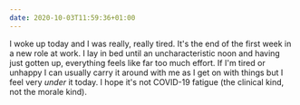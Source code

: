 ```yaml
---
date: 2020-10-03T11:59:36+01:00
---
```


I woke up today and I was really, really tired. It's the end of the first week in a new role at work. I lay in bed until an uncharacteristic noon and having just gotten up, everything feels like far too much effort. If I'm tired or unhappy I can usually carry it around with me as I get on with things but I feel very _under_ it today. I hope it's not COVID-19 fatigue (the clinical kind, not the morale kind).
